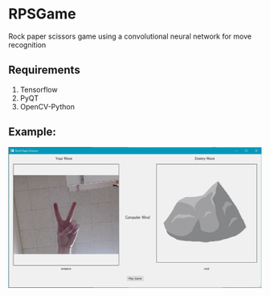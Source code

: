 # RPSGame
Rock paper scissors game using a convolutional neural network for move recognition

## Requirements
1. Tensorflow
2. PyQT
3. OpenCV-Python


## Example:
![Input page](examples/rps.jpg)
